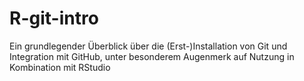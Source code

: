 # R-git-intro

Ein grundlegender Überblick über die (Erst-)Installation von Git und Integration mit GitHub, unter besonderem Augenmerk auf Nutzung in Kombination mit RStudio
